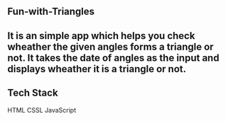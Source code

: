 Fun-with-Triangles
--------------------------------------------------------------------------------------------
It is an simple app which helps you check wheather the given angles forms a triangle or not.
It takes the date of angles as the input and displays wheather it is a triangle or not.
--------------------------------------------------------------------------------------------
Tech Stack
--------------------------------------------------------------------------------------------
HTML
CSSL
JavaScript
